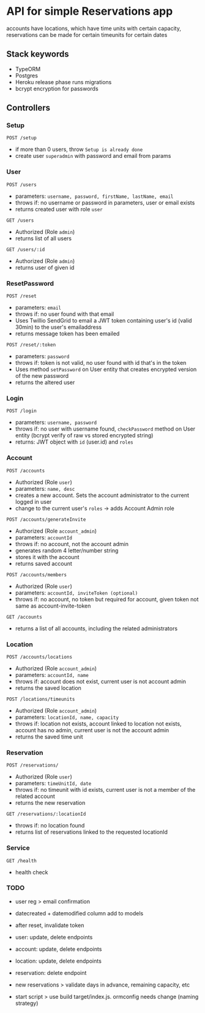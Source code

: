 # API for simple Reservations app
accounts have locations, which have time units with certain capacity, reservations can be made for certain timeunits for certain dates

## Stack keywords
- TypeORM
- Postgres
- Heroku release phase runs migrations
- bcrypt encryption for passwords


## Controllers

### Setup
`POST /setup` 
- if more than 0 users, throw `Setup is already done`
- create user `superadmin` with password and email from params

### User
`POST /users` 
- parameters: `username, password, firstName, lastName, email`
- throws if: no username or password in parameters, user or email exists
- returns created user with role `user`

`GET /users`
- Authorized (Role `admin`)
- returns list of all users

`GET /users/:id`
- Authorized (Role `admin`)
- returns user of given id

### ResetPassword
`POST /reset`
- parameters: `email`
- throws if: no user found with that email
- Uses Twillio SendGrid to email a JWT token containing user's id (valid 30min) to the user's emailaddress
- returns message token has been emailed

`POST /reset/:token`
- parameters: `password`
- throws if: token is not valid, no user found with id that's in the token
- Uses method `setPassword` on User entity that creates encrypted version of the new password
- returns the altered user 

### Login
`POST /login`
- parameters: `username, password`
- throws if: no user with username found, `checkPassword` method on User entity (bcrypt verify of raw vs stored encrypted string)
- returns: JWT object with `id` (user.id) and `roles`

### Account
`POST /accounts` 
- Authorized (Role `user`)
- parameters: `name, desc`
- creates a new account. Sets the account administrator to the current logged in user
- change to the current user's `roles` -> adds Account Admin role

`POST /accounts/generateInvite`
- Authorized (Role `account_admin`)
- parameters: `accountId`
- throws if: no account, not the account admin
- generates random 4 letter/number string
 - stores it with the account
 - returns saved account

`POST /accounts/members`
- Authorized (Role `user`)
- parameters: `accountId, inviteToken (optional)`
- throws if: no account, no token but required for account, given token not same as account-invite-token

`GET /accounts`
- returns a list of all accounts, including the related administrators

### Location
`POST /accounts/locations`
- Authorized (Role `account_admin`)
- parameters: `accountId, name`
- throws if: account does not exist, current user is not account admin
- returns the saved location

`POST /locations/timeunits`
- Authorized (Role `account_admin`)
- parameters: `locationId, name, capacity`
- throws if: location not exists, account linked to location not exists, account has no admin, current user is not the account admin
- returns the saved time unit

### Reservation
`POST /reservations/`
- Authorized (Role `user`)
- parameters: `timeUnitId, date`
- throws if: no timeunit with id exists, current user is not a member of the related account
- returns the new reservation

`GET /reservations/:locationId`
- throws if: no location found
- returns list of reservations linked to the requested locationId

### Service
`GET /health`
- health check

### TODO

- user reg > email confirmation
- datecreated + datemodified column add to models
- after reset, invalidate token
- user: update, delete endpoints
- account: update, delete endpoints
- location: update, delete endpoints
- reservation: delete endpoint

- new reservations > validate days in advance, remaining capacity, etc

- start script > use build target/index.js. ormconfig needs change (naming strategy)
